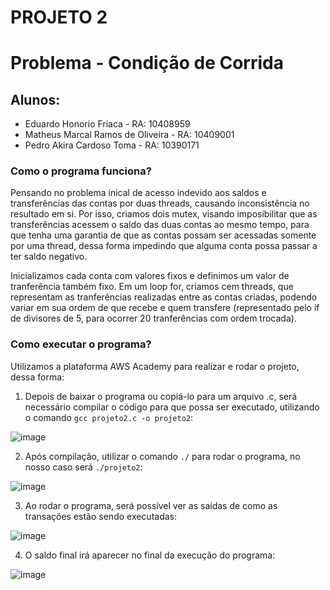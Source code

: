 # PROJETO 2
# Problema - Condição de Corrida

## Alunos:
* Eduardo Honorio Friaca - RA: 10408959
* Matheus Marcal Ramos de Oliveira - RA: 10409001
* Pedro Akira Cardoso Toma - RA: 10390171

### Como o programa funciona?
Pensando no problema inical de acesso indevido aos saldos e transferências das contas por duas threads, causando inconsistência no resultado em si. Por isso, criamos dois mutex, visando imposibilitar que as transferências acessem o saldo das duas contas ao mesmo tempo, para que tenha uma garantia de que as contas possam ser acessadas somente por uma thread, dessa forma impedindo que alguma conta possa passar a ter saldo negativo.

Inicializamos cada conta com valores fixos e definimos um valor de tranferência também fixo. Em um loop for, criamos cem threads, que representam as tranferências realizadas entre as contas criadas, podendo variar em sua ordem de que recebe e quem transfere (representado pelo if de divisores de 5, para ocorrer 20 tranferências com ordem trocada).

### Como executar o programa?
Utilizamos a plataforma AWS Academy para realizar e rodar o projeto, dessa forma:

1) Depois de baixar o programa ou copiá-lo para um arquivo .c, será necessário compilar o código para que possa ser executado, utilizando o comando `gcc projeto2.c -o projeto2`: 

![image](https://github.com/macaaalm/sistemasOperacionais/assets/113950201/47177f2b-932b-4f85-a4d4-2bf8605fc357)

2) Após compilação, utilizar o comando `./` para rodar o programa, no nosso caso será `./projeto2`:

![image](https://github.com/macaaalm/sistemasOperacionais/assets/113950201/a19b2dc9-9dee-44fc-b180-7f404bb34d34)

3)  Ao rodar o programa, será possível ver as saídas de como as transações estão sendo executadas:

![image](https://github.com/macaaalm/sistemasOperacionais/assets/113950201/3d4e2cca-bf54-47d9-a1d9-f1603bc77065)

4) O saldo final irá aparecer no final da execução do programa:

![image](https://github.com/macaaalm/sistemasOperacionais/assets/113950201/f52dc766-6f0d-4ae8-b0df-958f721dec39)


